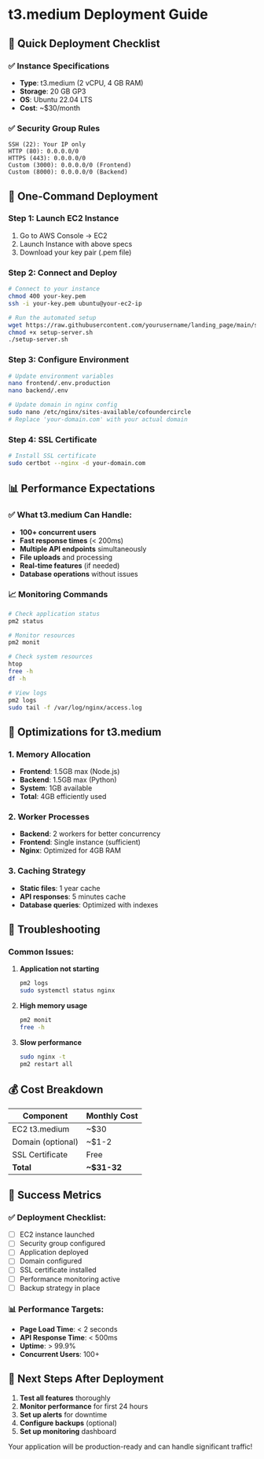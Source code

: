 # t3.medium Deployment Guide

## 🚀 Quick Deployment Checklist

### ✅ Instance Specifications
- **Type**: t3.medium (2 vCPU, 4 GB RAM)
- **Storage**: 20 GB GP3
- **OS**: Ubuntu 22.04 LTS
- **Cost**: ~$30/month

### ✅ Security Group Rules
```
SSH (22): Your IP only
HTTP (80): 0.0.0.0/0
HTTPS (443): 0.0.0.0/0
Custom (3000): 0.0.0.0/0 (Frontend)
Custom (8000): 0.0.0.0/0 (Backend)
```

## 🚀 One-Command Deployment

### Step 1: Launch EC2 Instance
1. Go to AWS Console → EC2
2. Launch Instance with above specs
3. Download your key pair (.pem file)

### Step 2: Connect and Deploy
```bash
# Connect to your instance
chmod 400 your-key.pem
ssh -i your-key.pem ubuntu@your-ec2-ip

# Run the automated setup
wget https://raw.githubusercontent.com/yourusername/landing_page/main/setup-server.sh
chmod +x setup-server.sh
./setup-server.sh
```

### Step 3: Configure Environment
```bash
# Update environment variables
nano frontend/.env.production
nano backend/.env

# Update domain in nginx config
sudo nano /etc/nginx/sites-available/cofoundercircle
# Replace 'your-domain.com' with your actual domain
```

### Step 4: SSL Certificate
```bash
# Install SSL certificate
sudo certbot --nginx -d your-domain.com
```

## 📊 Performance Expectations

### ✅ What t3.medium Can Handle:
- **100+ concurrent users**
- **Fast response times** (< 200ms)
- **Multiple API endpoints** simultaneously
- **File uploads** and processing
- **Real-time features** (if needed)
- **Database operations** without issues

### 📈 Monitoring Commands
```bash
# Check application status
pm2 status

# Monitor resources
pm2 monit

# Check system resources
htop
free -h
df -h

# View logs
pm2 logs
sudo tail -f /var/log/nginx/access.log
```

## 🔧 Optimizations for t3.medium

### 1. Memory Allocation
- **Frontend**: 1.5GB max (Node.js)
- **Backend**: 1.5GB max (Python)
- **System**: 1GB available
- **Total**: 4GB efficiently used

### 2. Worker Processes
- **Backend**: 2 workers for better concurrency
- **Frontend**: Single instance (sufficient)
- **Nginx**: Optimized for 4GB RAM

### 3. Caching Strategy
- **Static files**: 1 year cache
- **API responses**: 5 minutes cache
- **Database queries**: Optimized with indexes

## 🚨 Troubleshooting

### Common Issues:
1. **Application not starting**
   ```bash
   pm2 logs
   sudo systemctl status nginx
   ```

2. **High memory usage**
   ```bash
   pm2 monit
   free -h
   ```

3. **Slow performance**
   ```bash
   sudo nginx -t
   pm2 restart all
   ```

## 💰 Cost Breakdown

| Component | Monthly Cost |
|-----------|-------------|
| EC2 t3.medium | ~$30 |
| Domain (optional) | ~$1-2 |
| SSL Certificate | Free |
| **Total** | **~$31-32** |

## 🎯 Success Metrics

### ✅ Deployment Checklist:
- [ ] EC2 instance launched
- [ ] Security group configured
- [ ] Application deployed
- [ ] Domain configured
- [ ] SSL certificate installed
- [ ] Performance monitoring active
- [ ] Backup strategy in place

### 📊 Performance Targets:
- **Page Load Time**: < 2 seconds
- **API Response Time**: < 500ms
- **Uptime**: > 99.9%
- **Concurrent Users**: 100+

## 🚀 Next Steps After Deployment

1. **Test all features** thoroughly
2. **Monitor performance** for first 24 hours
3. **Set up alerts** for downtime
4. **Configure backups** (optional)
5. **Set up monitoring** dashboard

Your application will be production-ready and can handle significant traffic! 